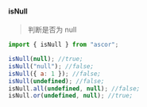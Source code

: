 #### isNull 
> 判断是否为 null

```javascript
import { isNull } from "ascor";

isNull(null); //true;
isNull("null"); //false;
isNull({ a: 1 }); //false;
isNull(undefined); //false;
isNull.all(undefined, null); //false;
isNull.or(undefined, null); //true;
```